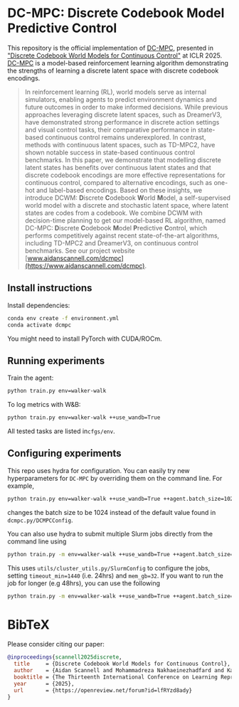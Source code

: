 # DC-MPC: Discrete Codebook Model Predictive Control
This repository is the official implementation of [DC-MPC](https://www.aidanscannell.com/dcmpc), 
presented in ["Discrete Codebook World Models for Continuous Control"](https://openreview.net/forum?id=lfRYzd8ady) at ICLR 2025.
[DC-MPC](https://www.aidanscannell.com/dcmpc) is a model-based reinforcement learning algorithm demonstrating the 
strengths of learning a discrete latent space with discrete codebook encodings.

> In reinforcement learning (RL), world models serve as internal simulators, enabling agents to predict environment dynamics and future outcomes in order to make informed decisions. While previous approaches leveraging discrete latent spaces, such as DreamerV3, have demonstrated strong performance in discrete action settings and visual control tasks, their comparative performance in state-based continuous control remains underexplored. In contrast, methods with continuous latent spaces, such as TD-MPC2, have shown notable success in state-based continuous control benchmarks. In this paper, we demonstrate that modelling discrete latent states has benefits over continuous latent states and that discrete codebook encodings are more effective representations for continuous control, compared to alternative encodings, such as one-hot and label-based encodings. Based on these insights, we introduce DCWM: **D**iscrete **C**odebook **W**orld **M**odel, a self-supervised world model with a discrete and stochastic latent space, where latent states are codes from a codebook. We combine DCWM with decision-time planning to get our model-based RL algorithm, named DC-MPC: **D**iscrete **C**odebook **M**odel **P**redictive **C**ontrol, which performs competitively against recent state-of-the-art algorithms, including TD-MPC2 and DreamerV3, on continuous control benchmarks. See our project website [www.aidanscannell.com/dcmpc](https://www.aidanscannell.com/dcmpc).


## Install instructions
Install dependencies:
```sh
conda env create -f environment.yml
conda activate dcmpc
```
You might need to install PyTorch with CUDA/ROCm.

## Running experiments
Train the agent:
``` sh
python train.py env=walker-walk
```
To log metrics with W&B:
``` sh
python train.py env=walker-walk ++use_wandb=True
```
All tested tasks are listed in`cfgs/env`.

## Configuring experiments
This repo uses hydra for configuration.
You can easily try new hyperparameters for `DC-MPC` by overriding them on the command line. For example,
``` sh
python train.py env=walker-walk ++use_wandb=True ++agent.batch_size=1024
```
changes the batch size to be 1024 instead of the default value found in `dcmpc.py/DCMPCConfig`.

You can also use hydra to submit multiple Slurm jobs directly from the command line using
``` sh
python train.py -m env=walker-walk ++use_wandb=True ++agent.batch_size=256,512 ++agent.lr=1e-4,1e-4
```
This uses `utils/cluster_utils.py/SlurmConfig` to configure the jobs, setting `timeout_min=1440` (i.e. 24hrs) and `mem_gb=32`.
If you want to run the job for longer (e.g 48hrs), you can use the following
``` sh
python train.py -m env=walker-walk ++use_wandb=True ++agent.batch_size=256,512 ++agent.lr=1e-4,1e-4 ++hydra.launcher.timeout_min=2880
```

# BibTeX
Please consider citing our paper:
``` bibtex
@inproceedings{scannell2025discrete,
  title     = {Discrete Codebook World Models for Continuous Control},
  author    = {Aidan Scannell and Mohammadreza Nakhaeinezhadfard and Kalle Kujanp{\"a}{\"a} and Yi Zhao and Kevin Sebastian Luck and Arno Solin and Joni Pajarinen},
  booktitle = {The Thirteenth International Conference on Learning Representations},
  year      = {2025},
  url       = {https://openreview.net/forum?id=lfRYzd8ady}
}
```
